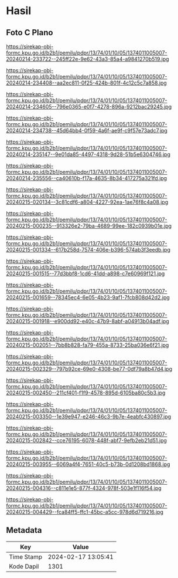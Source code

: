 # Hasil

## Foto C Plano

https://sirekap-obj-formc.kpu.go.id/b2b1/pemilu/pdpr/13/74/01/10/05/1374011005007-20240214-233722--245ff22e-9e62-43a3-85a4-a9841270b519.jpg

https://sirekap-obj-formc.kpu.go.id/b2b1/pemilu/pdpr/13/74/01/10/05/1374011005007-20240214-234408--aa2ec811-0f25-424b-801f-4c12c5c7a858.jpg

https://sirekap-obj-formc.kpu.go.id/b2b1/pemilu/pdpr/13/74/01/10/05/1374011005007-20240214-234605--796e0365-e0f7-4278-896a-9212bac29245.jpg

https://sirekap-obj-formc.kpu.go.id/b2b1/pemilu/pdpr/13/74/01/10/05/1374011005007-20240214-234738--45d64bb4-0f59-4a6f-ae9f-c9f57e73adc7.jpg

https://sirekap-obj-formc.kpu.go.id/b2b1/pemilu/pdpr/13/74/01/10/05/1374011005007-20240214-235147--9e01da85-4497-4318-9d28-51b5e6304746.jpg

https://sirekap-obj-formc.kpu.go.id/b2b1/pemilu/pdpr/13/74/01/10/05/1374011005007-20240214-235556--ca40610b-f17a-4635-8b34-417275a321fd.jpg

https://sirekap-obj-formc.kpu.go.id/b2b1/pemilu/pdpr/13/74/01/10/05/1374011005007-20240215-020134--3c81cdf6-a804-4227-92ea-1ae76f8c4a08.jpg

https://sirekap-obj-formc.kpu.go.id/b2b1/pemilu/pdpr/13/74/01/10/05/1374011005007-20240215-000235--913326e2-79ba-4689-99ee-182c0939b01e.jpg

https://sirekap-obj-formc.kpu.go.id/b2b1/pemilu/pdpr/13/74/01/10/05/1374011005007-20240215-001334--617b258d-7574-406e-b396-574ab3f3eedb.jpg

https://sirekap-obj-formc.kpu.go.id/b2b1/pemilu/pdpr/13/74/01/10/05/1374011005007-20240215-001515--77d3bbf8-1cd6-41dd-a898-c7e60969f121.jpg

https://sirekap-obj-formc.kpu.go.id/b2b1/pemilu/pdpr/13/74/01/10/05/1374011005007-20240215-001659--78345ec4-6e05-4b23-9af1-7fcb808d42d2.jpg

https://sirekap-obj-formc.kpu.go.id/b2b1/pemilu/pdpr/13/74/01/10/05/1374011005007-20240215-001918--e900dd92-e40c-47b9-8abf-a04913b04adf.jpg

https://sirekap-obj-formc.kpu.go.id/b2b1/pemilu/pdpr/13/74/01/10/05/1374011005007-20240215-002051--7bb8b828-fa79-455a-8733-25ba036e6f21.jpg

https://sirekap-obj-formc.kpu.go.id/b2b1/pemilu/pdpr/13/74/01/10/05/1374011005007-20240215-002329--797b92ce-69e0-4308-be77-0df79a8b47d4.jpg

https://sirekap-obj-formc.kpu.go.id/b2b1/pemilu/pdpr/13/74/01/10/05/1374011005007-20240215-002450--211cf401-f1f9-4578-895d-6105ba80c5b3.jpg

https://sirekap-obj-formc.kpu.go.id/b2b1/pemilu/pdpr/13/74/01/10/05/1374011005007-20240215-003350--1e39e947-e246-46c3-9b7e-4eabfc430897.jpg

https://sirekap-obj-formc.kpu.go.id/b2b1/pemilu/pdpr/13/74/01/10/05/1374011005007-20240215-002842--cce76195-6078-448f-abf7-9efb2eb21d51.jpg

https://sirekap-obj-formc.kpu.go.id/b2b1/pemilu/pdpr/13/74/01/10/05/1374011005007-20240215-003955--6069a4f4-7651-40c5-b73b-0d1208bd1868.jpg

https://sirekap-obj-formc.kpu.go.id/b2b1/pemilu/pdpr/13/74/01/10/05/1374011005007-20240215-004316--c811e1e5-877f-4324-978f-503e1f116f54.jpg

https://sirekap-obj-formc.kpu.go.id/b2b1/pemilu/pdpr/13/74/01/10/05/1374011005007-20240215-004429--fca84ff5-ffc1-45bc-a5cc-978d6d719216.jpg


## Metadata

| Key        | Value               |
| ---------- | ------------------- |
| Time Stamp | 2024-02-17 13:05:41 |
| Kode Dapil | 1301                |



